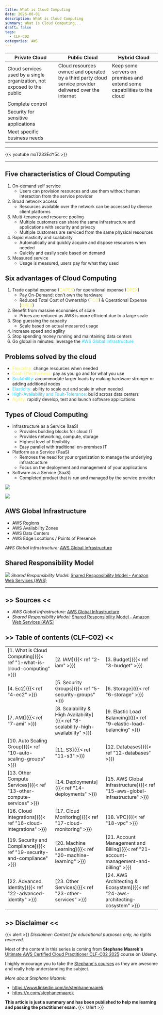 ```yaml
---
title: What is Cloud Computing
date: 2025-08-01
description: What is Cloud Computing
summary: What is Cloud Computing...
draft: false
tags:
  - CLF-C02
categories: AWS
---
```


| **Private Cloud**                                                       | **Public Cloud**                                                                                       | **Hybrid Cloud**                                                        |
| ----------------------------------------------------------------------- | ------------------------------------------------------------------------------------------------------ | ----------------------------------------------------------------------- |
| Cloud services used by a single organization, not exposed to the public | Cloud resources owned and operated by a third party cloud service provider delivered over the internet | Keep some servers on premises and extend some capabilities to the cloud |
| Complete control                                                        |                                                                                                        |                                                                         |
| Security for sensitive applications                                     |                                                                                                        |                                                                         |
| Meet specific business needs                                            |                                                                                                        |                                                                         |

---

{{< youtube mxT233EdY5c >}}

---
## Five characteristics of Cloud Computing

1. On-demand self service
	- Users can provision resources and use them without human interaction from the service provider
2. Broad network access
	- Resources available over the network can be accessed by diverse client platforms
3. Multi-tenancy and resource pooling
	- Multiple customers can share the same infrastructure and applications with security and privacy
	- Multiple customers are serviced from the same physical resources
4. Rapid elasticity and scalability
	- Automatically and quickly acquire and dispose resources when needed
	- Quickly and easily scale based on demand
5. Measured service
	- Usage is measured, users pay for what they used
## Six advantages of Cloud Computing

1. Trade capital expense (<font color=#f1ef63>CAPEX</font>) for operational expense (<font color=#f1ef63>OPEX</font>)
	- Pay On-Demand: don't own the hardware
	- Reduced Total Cost of Ownership (<font color=#f1ef63>TCO</font>) & Operational Expense (<font color=#f1ef63>OPEX</font>)
2. Benefit from massive economies of scale
	- Prices are reduced as AWS is more efficient due to a large scale
3. Stop guessing the capacity
	- Scale based on actual measured usage
4. Increase speed and agility
5. Stop spending money running and maintaining data centers
6. Go global in minutes: leverage the <font color=#27D3F5>AWS Global Infrastructure</font>
## Problems solved by the cloud

- <font color=#f1ef63>Flexibility:</font> change resources when needed
- <font color=#f1ef63>Cost-Effectiveness:</font> pay as you go and for what you use
- <font color=#27D3F5>Scalability:</font> accommodate larger loads by making hardware stronger or adding additional nodes
- <font color=#27D3F5>Elasticity:</font> ability to scale out and scale in when needed
- <font color=#27D3F5>High-Availability and Fault-Tolerance:</font> build across data centers
- <font color=#f1ef63>Agility:</font> rapidly develop, test and launch software applications
## Types of Cloud Computing

- Infrastructure as a Service (IaaS)
	- Provides building blocks for cloud IT
	- Provides networking, compute, storage
	- Highest level of flexibility
	- Easy parallel with traditional on-premises IT
- Platform as a Service (PaaS)
	- Removes the need for your organization to manage the underlying infrastcucture
	- Focus on the deployment and management of your applications
- Software as a Service (SaaS)
	- Completed product that is run and managed by the service provider

![](./assets/AWS_Cloud_Computing_Types.png)

![](./assets/AWS_Cloud_Computing_Types_2.png)
## AWS Global Infrastructure

- AWS Regions
- AWS Availability Zones
- AWS Data Centers
- AWS Edge Locations / Points of Presence

_AWS Global Infrastructure:_ [AWS Global Infrastructure](https://infrastructure.aws)
## Shared Responsibility Model

![](./assets/AWS_Shared_Responsibility_Model.png)
_Shared Responsibility Model:_ [Shared Responsibility Model - Amazon Web Services (AWS)](https://aws.amazon.com/compliance/shared-responsibility-model/)

---
## >> Sources <<

- _AWS Global Infrastructure:_ [AWS Global Infrastructure](https://infrastructure.aws)
- _Shared Responsibility Model:_ [Shared Responsibility Model - Amazon Web Services (AWS)](https://aws.amazon.com/compliance/shared-responsibility-model/)

## >> Table of contents (CLF-C02) <<

|                                                                         |                                                                                     |                                                                                       |
| ----------------------------------------------------------------------- | ----------------------------------------------------------------------------------- | ------------------------------------------------------------------------------------- |
| [1. What is Cloud Computing]({{< ref "1-what-is-cloud-computing" >}})   | [2. IAM]({{< ref "2-iam" >}})                                                       | [3. Budget]({{< ref "3-budget" >}})                                                   |
| [4. Ec2]({{< ref "4-ec2" >}})                                           | [5. Security Groups]({{< ref "5-security-groups" >}})                               | [6. Storage]({{< ref "6-storage" >}})                                                 |
| [7. AMI]({{< ref "7-ami" >}})                                           | [8. Scalability & High Availability]({{< ref "8-scalability-high-availability" >}}) | [9. Elastic Load Balancing]({{< ref "9-elastic-load-balancing" >}})                   |
| [10. Auto Scaling Group]({{< ref "10-auto-scaling-groups" >}})          | [11. S3]({{< ref "11-s3" >}})                                                       | [12. Databases]({{< ref "12-databases" >}})                                           |
| [13. Other Compute Services]({{< ref "13-other-compute-services" >}})   | [14. Deployments]({{< ref "14-deployments" >}})                                     | [15. AWS Global Infrastructure]({{< ref "15-aws-global-infrastructure" >}})           |
| [16. Cloud Integrations]({{< ref "16-cloud-integrations" >}})           | [17. Cloud Monitoring]({{< ref "17-cloud-monitoring" >}})                           | [18. VPC]({{< ref "18-vpc" >}})                                                       |
| [19. Security and Compliance]({{< ref "19-security-and-compliance" >}}) | [20. Machine Learning]({{< ref "20-machine-learning" >}})                           | [21. Account Management and Billing]({{< ref "21-account-management-and-billing" >}}) |
| [22. Advanced Identity]({{< ref "22-advanced-identity" >}})             | [23. Other Services]({{< ref "23-other-services" >}})                               | [24. AWS Architecting & Ecosystem]({{< ref "24-aws-architecting-cosystem" >}})        |
## >> Disclaimer <<

{{< alert >}}
_Disclaimer: Content for educational purposes only, no rights reserved._

Most of the content in this series is coming from **Stephane Maarek's** [Ultimate AWS Certified Cloud Practitioner CLF-C02 2025](https://www.udemy.com/course/aws-certified-cloud-practitioner-new/) course on Udemy.

I highly encourage you to take the [Stephane's courses](https://www.udemy.com/user/stephane-maarek/) as they are awesome and really help understanding the subject.

_More about Stephane Maarek:_

- https://www.linkedin.com/in/stephanemaarek
- https://x.com/stephanemaarek

**This article is just a summary and has been published to help me learning and passing the practitioner exam.**
{{< /alert >}}
